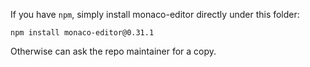 If you have `npm`, simply install monaco-editor directly under this folder:
```
npm install monaco-editor@0.31.1
```

Otherwise can ask the repo maintainer for a copy.
